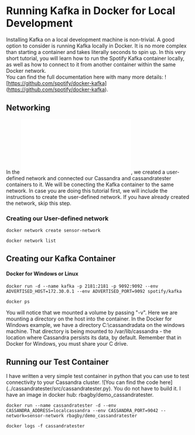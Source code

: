# Running Kafka in Docker for Local Development
Installing Kafka on a local development machine is non-trivial.  A good option to consider is running Kafka locally in Docker.  It is no more complex than starting a container and takes literally seconds to spin up.  In this very short tutorial, you will learn how to run the Spotify Kafka container locally, as well as how to connect to it from another container within the same Docker network.  
You can find the full documentation here with many more details: ![https://github.com/spotify/docker-kafka] (https://github.com/spotify/docker-kafka).

## Networking
In the ![Running Cassandra in Docker for Local Development tutorial](RunningCassandraInDocker.md), we created a user-defined network and connected our Cassandra and cassandratester containers to it.  We will be conecting the Kafka container to the same network.  In case you are doing this tutorial first, we will include the instructions to create the user-defined network.  If you have already created the network, skip this step.

### Creating our User-defined network
```
docker network create sensor-network

docker network list
```
## Creating our Kafka Container
#### Docker for Windows  or Linux
```
docker run -d --name kafka -p 2181:2181 -p 9092:9092 --env ADVERTISED_HOST=172.30.0.1 --env ADVERTISED_PORT=9092 spotify/kafka

docker ps
```
You will notice that we mounted a volume by passing "-v".  Here we are mounting a directory on the host into the container.  In the Docker for Windows example, we have a directory C:\cassandradata on the windows machine.  That directory is being mounted to /var/lib/cassandra - the location where Cassandra persists its data, by default.  Remember that in Docker for Windows, you must share your C drive.
## Running our Test Container
I have written a very simple test container in python that you can use to test connectivity to your Cassandra cluster.  ![You can find the code here] (../cassandratester/src/cassandratester.py).  You do not have to build it.  I have an image in docker hub: rbagby/demo_cassandratester.
```
docker run --name cassandratester -d --env CASSANDRA_ADDRESS=localcassandra --env CASSANDRA_PORT=9042 --network=sensor-network rbagby/demo_cassandratester

docker logs -f cassandratester
```